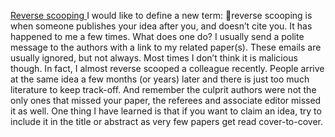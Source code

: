 [Reverse scooping ](https://simplystatistics.org/2011/12/03/reverse-scooping/)
I would like to define a new term: reverse scooping is when someone publishes your idea after you, and doesn’t cite you. It has happened to me a few times. What does one do? I usually send a polite message to the authors with a link to my related paper(s). These emails are usually ignored, but not always. Most times I don’t think it is malicious though. In fact, I almost reverse scooped a colleague recently.  People arrive at the same idea a few months (or years) later and there is just too much literature to keep track-off. And remember the culprit authors were not the only ones that missed your paper, the referees and associate editor missed it as well. One thing I have learned is that if you want to claim an idea, try to include it in the title or abstract as very few papers get read cover-to-cover.
